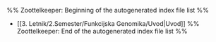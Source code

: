 %% Zoottelkeeper: Beginning of the autogenerated index file list  %%
-  [[3. Letnik/2.Semester/Funkcijska Genomika/Uvod|Uvod]]
%% Zoottelkeeper: End of the autogenerated index file list  %%
